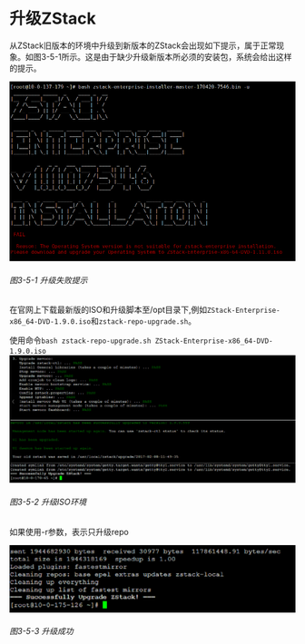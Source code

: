 # 升级ZStack

从ZStack旧版本的环境中升级到新版本的ZStack会出现如下提示，属于正常现象。如图3-5-1所示。这是由于缺少升级新版本所必须的安装包，系统会给出这样的提示。

![png](../images/3-5-1.png "图3-5-1 升级失败提示")
###### 图3-5-1 升级失败提示

在官网上下载最新版的ISO和升级脚本至/opt目录下,例如`ZStack-Enterprise-x86_64-DVD-1.9.0.iso`和`zstack-repo-upgrade.sh`。

使用命令`bash zstack-repo-upgrade.sh ZStack-Enterprise-x86_64-DVD-1.9.0.iso`
![png](../images/3-5-2.png "图3-5-2 升级ISO环境")
###### 图3-5-2 升级ISO环境

如果使用-r参数，表示只升级repo

![png](../images/3-5-3.png "图3-5-3 升级成功")
###### 图3-5-3 升级成功




